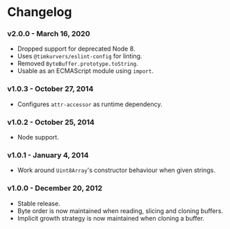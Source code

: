 # Changelog

### v2.0.0 - March 16, 2020

- Dropped support for deprecated Node 8.
- Uses `@timkurvers/eslint-config` for linting.
- Removed `ByteBuffer.prototype.toString`.
- Usable as an ECMAScript module using `import`.

### v1.0.3 - October 27, 2014

- Configures `attr-accessor` as runtime dependency.

### v1.0.2 - October 25, 2014

- Node support.

### v1.0.1 - January 4, 2014

- Work around `Uint8Array`'s constructor behaviour when given strings.

### v1.0.0 - December 20, 2012

- Stable release.
- Byte order is now maintained when reading, slicing and cloning buffers.
- Implicit growth strategy is now maintained when cloning a buffer.
